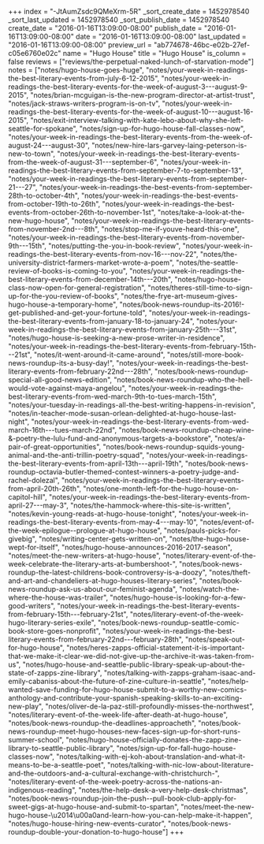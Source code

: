 +++
index = "-JtAumZsdc9QMeXrm-5R"
_sort_create_date = 1452978540
_sort_last_updated = 1452978540
_sort_publish_date = 1452978540
create_date = "2016-01-16T13:09:00-08:00"
publish_date = "2016-01-16T13:09:00-08:00"
date = "2016-01-16T13:09:00-08:00"
last_updated = "2016-01-16T13:09:00-08:00"
preview_url = "ab774678-46bc-e02b-27ef-c05e6760e02c"
name = "Hugo House"
title = "Hugo House"
is_column = false
reviews = ["reviews/the-perpetual-naked-lunch-of-starvation-mode"]
notes = ["notes/hugo-house-goes-huge", "notes/your-week-in-readings-the-best-literary-events-from-july-6-12-2015", "notes/your-week-in-readings-the-best-literary-events-for-the-week-of-august-3---august-9-2015", "notes/brian-mcguigan-is-the-new-program-director-at-artist-trust", "notes/jack-straws-writers-program-is-on-tv", "notes/your-week-in-readings-the-best-literary-events-for-the-week-of-august-10---august-16-2015", "notes/exit-interview-talking-with-kate-lebo-about-why-she-left-seattle-for-spokane", "notes/sign-up-for-hugo-house-fall-classes-now", "notes/your-week-in-readings-the-best-literary-events-from-the-week-of-august-24---august-30", "notes/new-hire-lars-garvey-laing-peterson-is-new-to-town", "notes/your-week-in-readings-the-best-literary-events-from-the-week-of-august-31---september-6", "notes/your-week-in-readings-the-best-literary-events-from-september-7-to-september-13", "notes/your-week-in-readings-the-best-literary-events-from-september-21---27", "notes/your-week-in-readings-the-best-events-from-september-28th-to-october-4th", "notes/your-week-in-readings-the-best-events-from-october-19th-to-26th", "notes/your-week-in-readings-the-best-events-from-october-26th-to-november-1st", "notes/take-a-look-at-the-new-hugo-house", "notes/your-week-in-readings-the-best-literary-events-from-november-2nd---8th", "notes/stop-me-if-youve-heard-this-one", "notes/your-week-in-readings-the-best-literary-events-from-november-9th---15th", "notes/putting-the-you-in-book-review", "notes/your-week-in-readings-the-best-literary-events-from-nov-16---nov-22", "notes/the-university-district-farmers-market-wrote-a-poem", "notes/the-seattle-review-of-books-is-coming-to-you", "notes/your-week-in-readings-the-best-literary-events-from-december-14th---20th", "notes/hugo-house-class-now-open-for-general-registration", "notes/theres-still-time-to-sign-up-for-the-you-review-of-books", "notes/the-frye-art-museum-gives-hugo-house-a-temporary-home", "notes/book-news-roundup-its-2016!-get-published-and-get-your-fortune-told", "notes/your-week-in-readings-the-best-literary-events-from-january-18-to-january-24", "notes/your-week-in-readings-the-best-literary-events-from-january-25th---31st", "notes/hugo-house-is-seeking-a-new-prose-writer-in-residence", "notes/your-week-in-readings-the-best-literary-events-from-february-15th---21st", "notes/it-went-around-it-came-around", "notes/still-more-book-news-roundup-its-a-busy-day!", "notes/your-week-in-readings-the-best-literary-events-from-february-22nd---28th", "notes/book-news-roundup-special-all-good-news-edition", "notes/book-news-roundup-who-the-hell-would-vote-against-maya-angelou", "notes/your-week-in-readings-the-best-literary-events-from-wed-march-9th-to-tues-march-15th", "notes/your-tuesday-in-readings-all-the-best-writing-happens-in-revision", "notes/in-teacher-mode-susan-orlean-delighted-at-hugo-house-last-night", "notes/your-week-in-readings-the-best-literary-events-from-wed-march-16th---tues-march-22nd", "notes/book-news-roundup-cheap-wine-&-poetry-the-lulu-fund-and-anonymous-targets-a-bookstore", "notes/a-pair-of-great-opportunities", "notes/book-news-roundup-squids-young-animal-and-the-anti-trillin-poetry-squad", "notes/your-week-in-readings-the-best-literary-events-from-april-13th---april-19th", "notes/book-news-roundup-octavia-butler-themed-contest-winners-a-poetry-judge-and-rachel-dolezal", "notes/your-week-in-readings-the-best-literary-events-from-april-20th-26th", "notes/one-month-left-for-the-hugo-house-on-capitol-hill", "notes/your-week-in-readings-the-best-literary-events-from-april-27---may-3", "notes/the-hammock-where-this-site-is-written", "notes/kevin-young-reads-at-hugo-house-tonight", "notes/your-week-in-readings-the-best-literary-events-from-may-4---may-10", "notes/event-of-the-week-epilogue--prologue-at-hugo-house", "notes/pauls-picks-for-givebig", "notes/writing-center-gets-written-on", "notes/the-hugo-house-wept-for-itself", "notes/hugo-house-announces-2016-2017-season", "notes/meet-the-new-writers-at-hugo-house", "notes/literary-event-of-the-week-celebrate-the-literary-arts-at-bumbershoot-", "notes/book-news-roundup-the-latest-childrens-book-controversy-is-a-doozy", "notes/theft-and-art-and-chandeliers-at-hugo-houses-literary-series", "notes/book-news-roundup-ask-us-about-our-feminist-agenda", "notes/watch-the-where-the-house-was-trailer", "notes/hugo-house-is-looking-for-a-few-good-writers", "notes/your-week-in-readings-the-best-literary-events-from-february-15th---february-21st", "notes/literary-event-of-the-week-hugo-literary-series-exile", "notes/book-news-roundup-seattle-comic-book-store-goes-nonprofit", "notes/your-week-in-readings-the-best-literary-events-from-february-22nd---february-28th", "notes/speak-out-for-hugo-house", "notes/heres-zapps-official-statement-it-is-important-that-we-make-it-clear-we-did-not-give-up-the-archive-it-was-taken-from-us", "notes/hugo-house-and-seattle-public-library-speak-up-about-the-state-of-zapps-zine-library", "notes/talking-with-zapps-graham-isaac-and-emily-cabaniss-about-the-future-of-zine-culture-in-seattle", "notes/help-wanted-save-funding-for-hugo-house-submit-to-a-worthy-new-comics-anthology-and-contribute-your-spanish-speaking-skills-to-an-exciting-new-play", "notes/oliver-de-la-paz-still-profoundly-misses-the-northwest", "notes/literary-event-of-the-week-life-after-death-at-hugo-house", "notes/book-news-roundup-the-deadlines-approacheth", "notes/book-news-roundup-meet-hugo-houses-new-faces-sign-up-for-short-runs-summer-school", "notes/hugo-house-officially-donates-the-zapp-zine-library-to-seattle-public-library", "notes/sign-up-for-fall-hugo-house-classes-now", "notes/talking-with-ej-koh-about-translation-and-what-it-means-to-be-a-seattle-poet", "notes/talking-with-nic-low-about-literature-and-the-outdoors-and-a-cultural-exchange-with-christchurch-", "notes/literary-event-of-the-week-poetry-across-the-nations-an-indigenous-reading", "notes/the-help-desk-a-very-help-desk-christmas", "notes/book-news-roundup-join-the-push--pull-book-club-apply-for-sweet-gigs-at-hugo-house-and-submit-to-spartan", "notes/meet-the-new-hugo-house-\u2014\u00a0and-learn-how-you-can-help-make-it-happen", "notes/hugo-house-hiring-new-events-curator", "notes/book-news-roundup-double-your-donation-to-hugo-house"]
+++

